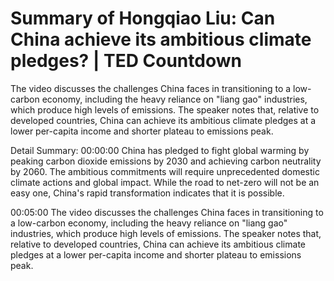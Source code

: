 # Summary of Hongqiao Liu: Can China achieve its ambitious climate pledges? | TED Countdown

The video discusses the challenges China faces in transitioning to a low-carbon economy, including the heavy reliance on "liang gao" industries, which produce high levels of emissions. The speaker notes that, relative to developed countries, China can achieve its ambitious climate pledges at a lower per-capita income and shorter plateau to emissions peak.

Detail Summary: 
00:00:00
China has pledged to fight global warming by peaking carbon dioxide emissions by 2030 and achieving carbon neutrality by 2060. The ambitious commitments will require unprecedented domestic climate actions and global impact. While the road to net-zero will not be an easy one, China's rapid transformation indicates that it is possible.

00:05:00
The video discusses the challenges China faces in transitioning to a low-carbon economy, including the heavy reliance on "liang gao" industries, which produce high levels of emissions. The speaker notes that, relative to developed countries, China can achieve its ambitious climate pledges at a lower per-capita income and shorter plateau to emissions peak.

